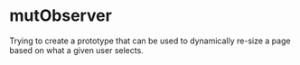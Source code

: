 # mutObserver
Trying to create a prototype that can be used to dynamically re-size a page based on what a given user selects.
